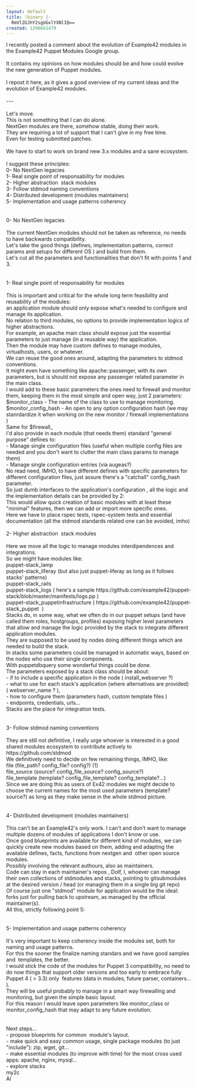 ```yaml
---
layout: default
title: !binary |-
  RmVlZGJhY2sgUGxlYXNlIQ==
created: 1296661479
---
```

<div>I recently posted a comment about the evolution of Example42 modules in the Example42 Puppet Modules Google group.</div><div>&nbsp;</div><div>It contains my opinions on how modules should be and how could evolve the new generation of Puppet modules.</div><div>&nbsp;</div><div>I repost it here, as it gives a good overview of my current ideas and the evolution of Example42 modules.</div><div>&nbsp;</div><div>---&nbsp;</div><div>&nbsp;</div><div>Let&#39;s move.</div><div>This is not something that I can do alone.</div><div>NextGen modules are there, somehow stable, doing their work.</div><div>They are requiring a lot of support that I can&#39;t give in my free time.</div><div>Even for testing submitted patches.</div><div>&nbsp;</div><div>We have to start to work on brand new 3.x modules and a sane ecosystem.</div><div>&nbsp;</div><div>I suggest these principles:</div><div>0- No NextGen legacies&nbsp;</div><div>1- Real single point of responsability for modules</div><div>2- Higher abstraction &nbsp;stack modules</div><div>3- Follow stdmod naming conventions</div><div>4- Distributed development (modules maintainers)</div><div>5- Implementation and usage patterns coherency</div><div>&nbsp;</div><div>&nbsp;</div><div>0- No NextGen legacies</div><div>&nbsp;</div><div>The current NextGen modules should not be taken as reference, no needs to have backwards compatibility.</div><div>Let&#39;s take the good things (defines, implementation patterns, correct params and setups for different OS ) and build from them.</div><div>Let&#39;s cut all the parameters and functionalities that don&#39;t fit with points 1 and 3.</div><div>&nbsp;</div><div>&nbsp;</div><div>1- Real single point of responsability for modules</div><div>&nbsp;</div><div>This is important and critical for the whole long term feasibility and reusability of the modules:</div><div>an application module should only expose what&#39;s needed to configure and manage its application.</div><div>No relation to third modules, no options to provide implementation logics of higher abstractions.</div><div>For example, an apache main class should expose just the essential parameters to just manage (in a reusable way) the application.</div><div>Then the module may have custom defines to manage modules, virtualhosts, users, or whatever.</div><div>We can reuse the good ones around, adapting the parameters to stdmod conventions.</div><div>It might even have something like apache::passenger, with its own parameters, but is should not expose any passenger related parameter in the main class.</div><div>I would add to these basic parameters the ones need to firewall and monitor them, keeping them in the most simple and open way, just 2 parameters:</div><div>$monitor_class - The name of the class to use to manage monitoring.</div><div>$monitor_config_hash - An open to any option configuration hash (we may stanrdardize it when working on the new monitor / firewall implementations )&nbsp;</div><div>Same for $firewall_</div><div>I&#39;d also provide in each module (that needs them) standard &quot;general purpose&quot; defines to:</div><div>- Manage single configuration files (useful when multiple config files are needed and you don&#39;t want to clutter the main class params to manage them)</div><div>- Manage single configuration entries (via augeas?)</div><div>No read need, IMHO, to have different defines with specific parameters for different configuration files, just assure there&#39;s a &quot;catchall&quot; config_hash parameter.</div><div>So just dumb interfaces to the application&#39;s configuration , all the logic and the implementation details can be provided by 2:</div><div>This would allow quick creation of basic modules with at least these &quot;minimal&quot; features, then we can add or import more specific ones.&nbsp;</div><div>Here we have to place rspec tests, rspec-system tests and essential documentation (all the stdmod standards related one can be avoided, imho)</div><div>&nbsp;</div><div>2- Higher abstraction &nbsp;stack modules</div><div>&nbsp;</div><div>Here we move all the logic to manage modules interdipendences and integrations.</div><div>So we might have modules like:</div><div>puppet-stack_lamp</div><div>puppet-stack_liferay (but also just puppet-liferay as long as it follows stacks&#39; patterns)</div><div>puppet-stack_rails</div><div>puppet-stack_logs ( here&#39;s a sample https://github.com/example42/puppet-stack/blob/master/manifests/logs.pp )</div><div>puppet-stack_puppetinfrastructure ( https://github.com/example42/puppet-stack_puppet &nbsp;)&nbsp;</div><div>Stacks do, in some way, what we often do in our puppet setups (and have called them roles, hostgroups, profiles) exposing higher level parameters that allow and manage the logic provided by the stack to integrate different application modules.</div><div>They are supposed to be used by nodes doing different things which are needed to build the stack.</div><div>In stacks some parameters could be managed in automatic ways, based on the nodes who use their single components.</div><div>With puppetdbquery some wonderful things could be done.</div><div>The parameters exposed by a stack class should be about:</div><div>- if to include a specific application in the node ( install_webserver ?)</div><div>- what to use for each stack&#39;s application (where alternatives are provided) ( webserver_name ? ),</div><div>- how to configure them (parameters hash, custom template files )</div><div>- endpoints, credentials, urls&hellip;</div><div>Stacks are the place for integration tests.&nbsp;</div><div>&nbsp;</div><div>&nbsp;</div><div>3- Follow stdmod naming conventions</div><div>&nbsp;</div><div>They are still not definitive, I really urge whoever is interested in a good shared modules ecosystem to contribute actively to https://github.com/stdmod</div><div>We definitively need to decide on few remaining things, IMHO, like:</div><div>file (file_path? config_file? config?) (1)</div><div>file_source (source? config_file_source? config_source?)</div><div>file_template (template? config_file_template? config_template?...)</div><div>Since we are doing this as users of Ex42 modules we might decide to choose the current names for the most used parameters (template? source?) as long as they make sense in the whole stdmod picture.</div><div>&nbsp;</div><div>&nbsp;</div><div>4- Distributed development (modules maintainers)</div><div>&nbsp;</div><div>This can&#39;t be an Example42&#39;s only work. I can&#39;t and don&#39;t want to manage multiple dozens of modules of applications I don&#39;t know or use.</div><div>Once good blueprints are available for different kind of modules, we can quickly create new modules based on them, adding and adapting the available defines, facts, functions from nextgen and &nbsp;other open source modules.</div><div>Possibly involving the relevant authours, also as maintainers.</div><div>Code can stay in each maintainer&#39;s repos , Dolf, I, whoever can manage their own collections of stdmodules and stacks, pointing to gitsubmodules at the desired version / head (or managing them in a single big git repo)</div><div>Of course just one &quot;stdmod&quot; module for application would be the ideal: forks just for pulling back to upstream, as managed by the official maintainer(s).</div><div>All this, strictly following point 5:</div><div>&nbsp;</div><div>&nbsp;</div><div>5- Implementation and usage patterns coherency</div><div>&nbsp;</div><div>It&#39;s very important to keep coherency inside the modules set, both for naming and usage patterns.</div><div>For this the sooner the finalize naming standars and we have good samples and &nbsp;templates, the better.</div><div>I would stick the code of the modules for Puppet 3 compatibility, no need to do now things that support older versions and too early to embrace fully Puppet 4 ( &gt; 3.3) only &nbsp;features (data in modules, future parser, containers&hellip; ).</div><div>They will be useful probably to manage in a smart way firewalling and monitoring, but given the simple basic layout.</div><div>For this reason I would leave open parameters like monitor_class or monitor_config_hash that may adapt to any future evolution.</div><div>&nbsp;</div><div>&nbsp;</div><div>Next steps&hellip;</div><div>- propose blueprints for common &nbsp;module&#39;s layout.</div><div>- make quick and easy common usage, single package modules (to just &quot;include&quot;): zip, wget, git&hellip;</div><div>- make essential modules (to improve with time) for the most cross used apps: apache, nginx, mysql&hellip;</div><div>- explore stacks</div><div>my2c</div><div>Al</div>
